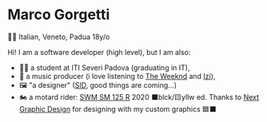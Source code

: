 #  Marco Gorgetti
🤌🏻 Italian, Veneto, Padua
18y/o

Hi! I am a software developer (high level), but I am also:
 - 👨‍🎓 a student at ITI Severi Padova (graduating in IT),
 - 🎵 a music producer (i love listening to [The Weeknd](https://www.theweeknd.com) and [Izi](https://it.wikipedia.org/wiki/Aletheia_(album))),
 - 🖼️ "a designer" ([SID](https://www.scuolaitalianadesign.com), good things are coming...)
 - 🏍️ a motard rider:
    [SWM SM 125 R](https://swm-motorcycles.it/it/product/sm-125-r/)
    2020 ⬛blck/🟨yllw ed.
    Thanks to [Next Graphic Design](https://www.nextgd.it) for designing with my custom graphics 🟦⬛